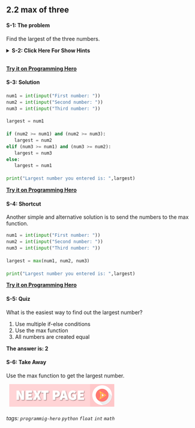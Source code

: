 
## 2.2 max of three

#### S-1: The problem
Find the largest of the three numbers.

<details>
 <summary><b>S-2: Click Here For Show Hints</b></summary>
   <p> Ask the user to enter three numbers. 

Then, you can run multiple comparisons to compare which one is the largest. 

At first, you can consider that the first number is the largest. 

Then compare the second number with the first number and the third number. If the second number is greater or equal to the first number and the second number is greater or equal to the third number, then the second number is the largest. 

Similarly, compare the third number with the first or second number. 

Otherwise, the first number will be the largest. 

Think about it. And try yourself first. </p>
 </details>
<br>

**[Try it on Programming Hero](https://play.google.com/store/apps/details?id=com.learnprogramming.codecamp)**

#### S-3: Solution
```python
num1 = int(input("First number: "))
num2 = int(input("Second number: "))
num3 = int(input("Third number: "))
 
largest = num1
 
if (num2 >= num1) and (num2 >= num3):
   largest = num2
elif (num3 >= num1) and (num3 >= num2):
   largest = num3
else:
   largest = num1
 
print("Largest number you entered is: ",largest)
```

**[Try it on Programming Hero](https://play.google.com/store/apps/details?id=com.learnprogramming.codecamp)**

#### S-4: Shortcut
Another simple and alternative solution is to send the numbers to the max function. 
```python
num1 = int(input("First number: "))
num2 = int(input("Second number: "))
num3 = int(input("Third number: "))
 
largest = max(num1, num2, num3)
 
print("Largest number you entered is: ",largest)
```

**[Try it on Programming Hero](https://play.google.com/store/apps/details?id=com.learnprogramming.codecamp)**

#### S-5: Quiz
What is the easiest way to find out the largest number?

1. Use multiple if-else conditions
2. Use the max function
3. All numbers are created equal

**The answer is: 2**

#### S-6: Take Away
Use the max function to get the largest number.

&nbsp;
[![Next Page](../assets/next-button.png)](Average-of-numbers.md)
&nbsp;

###### tags: `programmig-hero` `python` `float` `int` `math` 